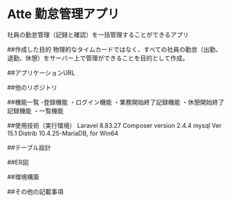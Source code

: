 # Atte 勤怠管理アプリ
社員の勤怠管理（記録と確認）を一括管理することができるアプリ

##作成した目的
物理的なタイムカードではなく、すべての社員の勤怠（出勤、退勤、休憩）をサーバー上で管理ができることを目的として作成。

##アプリケーションURL

##他のリポジトリ

##機能一覧
-登録機能
・ログイン機能
・業務開始終了記録機能
・休憩開始終了記録機能
・一覧機能

##使用技術（実行環境）
Laravel 8.83.27
Composer version 2.4.4
mysql  Ver 15.1 Distrib 10.4.25-MariaDB, for Win64

##テーブル設計

##ER図

##環境構築

##その他の記載事項
